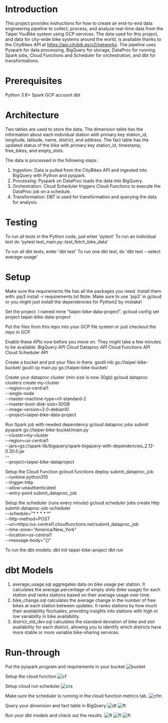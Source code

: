 # Introduction

This project provides instructions for how to create an end-to-end data engineering pipeline to collect, process, and analyze real-time data from the Taipei YouBike system using GCP services. 
The data used for this project, and data for city-wide bike systems around the world, is available thanks to the CityBikes API at https://api.citybik.es/v2/networks.
The pipeline uses Pyspark for data processing, BigQuery for storage, DataProc for running Spark jobs, Cloud Functions and Scheduler for orchestration, and dbt for transformations.

# Prerequisites

Python 3.8+
Spark 
GCP account
dbt

# Architecture
Two tables are used to store the data.
The dimension table has the information about each individual station with primary key station_id, longitude, latitude, name, district, and address.
The fact table has the updated status of the bike with primary key station_id, timestamp, free_bikes, and empty_slots.

The data is processed in the following steps:
1. Ingestion: Data is pulled from the CityBikes API and ingested into BigQuery with Python and pyspark.
2. Processing: Pyspark on DataProc loads the data into BigQuery.
3. Orchestration: Cloud Scheduler triggers Cloud Functions to execute the DataProc job on a schedule.
4. Transformation: DBT is used for transformation and querying the data for analysis.

# Testing
To run all tests in the Python code, just enter 'pytest'
To run an individual test do 'pytest test_main.py::test_fetch_bike_data'

To run all dbt tests, enter 'dbt test'
To run one dbt test, do 'dbt test --select average-usage'

# Setup
Make sure the requirements file has all the packages you need. Install them with:
pip3 install -r requirements.txt
Note: Make sure to use 'pip3' in gcloud or you might just install the dependencies for Python2 by mistake!

Set the project. I named mine "taipei-bike-data-project".
gcloud config set project taipei-bike-data-project

Put the files from this repo into your GCP file system or just checkout the repo in GCP.

Enable these APIs now before you move on. They might take a few minutes to be available:
BigQuery API
Cloud Dataproc API
Cloud Functions API
Cloud Scheduler API

Create a bucket and put your files in there.
gsutil mb gs://taipei-bike-bucket/
gsutil cp main.py gs://taipei-bike-bucket/

Create your dataproc cluster (min size is now 30gb)
gcloud dataproc clusters create my-cluster \
    --region=us-central1 \
    --single-node \
    --master-machine-type=n1-standard-2 \
    --master-boot-disk-size=30GB \
    --image-version=2.0-debian10 \
    --project=taipei-bike-data-project

Run Spark job with needed dependency
gcloud dataproc jobs submit pyspark gs://taipei-bike-bucket/main.py \
    --cluster=my-cluster \
    --region=us-central1 \
    --jars=gs://spark-lib/bigquery/spark-bigquery-with-dependencies_2.12-0.30.0.jar \
    -- \
    --project=taipei-bike-dataproject

Setup the Cloud Function
gcloud functions deploy submit_dataproc_job \
  --runtime python310 \
  --trigger-http \
  --allow-unauthenticated \
  --entry-point submit_dataproc_job

Setup the scheduler (runs every minute)
gcloud scheduler jobs create http submit-dataproc-job-scheduler \
  --schedule="* * * * *" \
  --http-method=POST \
  --uri=https:/us-central1.cloudfunctions.net/submit_dataproc_job \
  --time-zone="America/New_York" \
  --location=us-central1 \
  --message-body="{}"

To run the dbt models:
dbt init taipei-bike-project
dbt run

# dbt Models

1. average_usage.sql aggregates data on bike usage per station. It calculates the average percentage of empty slots (bike usage) for each station and ranks stations based on their average usage over time.
2. bike_change.sql calculates the average change in the number of free bikes at each station between updates. It ranks stations by how much their availability fluctuates, providing insights into stations with high or low variability in bike availability.
3. district_std_dev.sql calculates the standard deviation of bike and slot availability for each district, allowing you to identify which districts have more stable or more variable bike-sharing services.

# Run-through

Put the pyspark program and requirements in your bucket
![bucket](screenshots/cloud_storage.png)

Setup the cloud function
![cf](screenshots/cloud_run_function.png)

Setup cloud run scheduler
![crs](screenshots/cloud_run_scheduler.png)

Make sure the scheduler is running in the cloud function metrics tab.
![cfm](screenshots/cloud_run_function_metrics.png)

Query your dimension and fact table in BigQuery
![dt](screenshots/dim_table.png)
![ft](screenshots/fact_table.png)

Run your dbt models and check out the results.
![ft](screenshots/dbt_avg_bike_change.png)
![ft](screenshots/dbt_avg_usage.png)
![ft](screenshots/dbt_std_dev.png)

